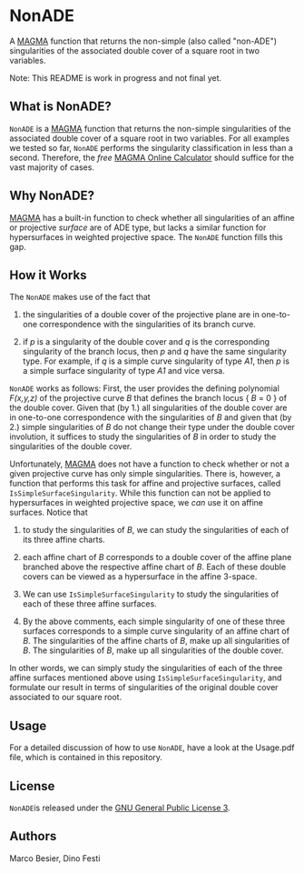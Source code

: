 # NonADE
A [MAGMA](http://magma.maths.usyd.edu.au/magma/) function that returns the
non-simple (also called "non-ADE") singularities of the associated double cover
of a square root in two variables.

Note: This README is work in progress and not final yet.

## What is NonADE?

`NonADE` is a [MAGMA](http://magma.maths.usyd.edu.au/magma/) function that
returns the non-simple singularities of the associated double cover of a square
root in two variables.
For all examples we tested so far, `NonADE` performs the singularity
classification in less than a second. Therefore, the *free*
[MAGMA Online Calculator](http://magma.maths.usyd.edu.au/calc/) should suffice
for the vast majority of cases.

## Why NonADE?

[MAGMA](http://magma.maths.usyd.edu.au/magma/) has a built-in function to check
whether all singularities of an affine or projective _surface_ are of ADE
type, but lacks a similar function for hypersurfaces in weighted projective
space. The `NonADE` function fills this gap.

## How it Works

The `NonADE` makes use of the fact that

1. the singularities of a double cover of the projective plane are in one-to-one
   correspondence with the singularities of its branch curve.

2. if _p_ is a singularity of the double cover and _q_ is the corresponding
   singularity of the branch locus, then _p_ and _q_ have the same singularity
   type. For example, if _q_ is a simple curve singularity of type _A1_, then
   _p_ is a simple surface singularity of type _A1_ and vice versa.

`NonADE` works as follows: First, the user provides the defining polynomial
_F(x,y,z)_ of the projective curve _B_ that defines the branch locus
\{ _B_ = 0 \} of the double cover.
Given that (by 1.) all singularities of the double cover are in one-to-one
correspondence with the singularities of _B_ and given that (by 2.) simple
singularities of _B_ do not change their type under the double cover
involution, it suffices to study the singularities of _B_ in order to study the
singularities of the double cover.

Unfortunately, [MAGMA](http://magma.maths.usyd.edu.au/magma/) does not have a
function to check whether or not a given projective curve has only simple
singularities. There is, however, a function that performs this task for affine
and projective surfaces, called
`IsSimpleSurfaceSingularity`.
While this function can not be applied to hypersurfaces in weighted projective
space, we _can_ use it on affine surfaces. Notice that

1. to study the singularities of _B_, we can study the singularities of each
   of its three affine charts.

2. each affine chart of _B_ corresponds to a double cover of the affine plane
   branched above the respective affine chart of _B_. Each of these double
   covers can be viewed as a hypersurface in the affine 3-space.

3. We can use `IsSimpleSurfaceSingularity` to study the singularities of each
   of these three affine surfaces.

4. By the above comments, each simple singularity of one of these three surfaces
   corresponds to a simple curve singularity of an affine chart of _B_. The
   singularities of the affine charts of _B_, make up all singularities of _B_.
   The singularities of _B_, make up all singularities of the double cover.

In other words, we can simply study the singularities of each of the three
affine surfaces mentioned above using `IsSimpleSurfaceSingularity`, and
formulate our result in terms of singularities of the original double cover
associated to our square root.

## Usage

For a detailed discussion of how to use `NonADE`, have a look at the Usage.pdf
file, which is contained in this repository.

## License

`NonADE`is released under the
[GNU General Public License 3](http://www.gnu.org/licenses/gpl-3.0.html).

## Authors

Marco Besier, Dino Festi
